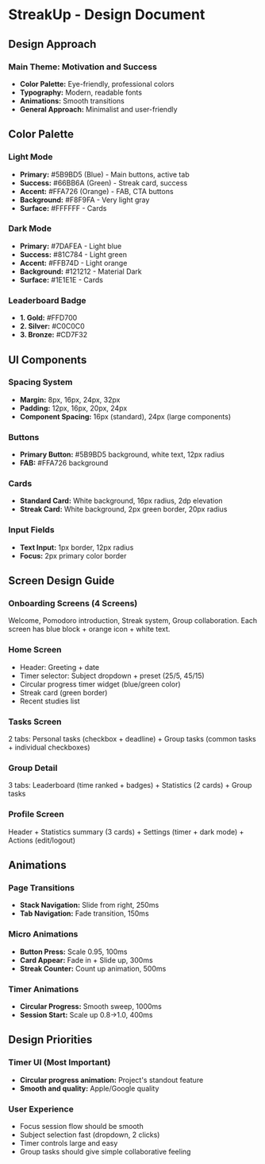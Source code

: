 # StreakUp - Design Document

## Design Approach

### Main Theme: Motivation and Success
- **Color Palette:** Eye-friendly, professional colors
- **Typography:** Modern, readable fonts
- **Animations:** Smooth transitions
- **General Approach:** Minimalist and user-friendly

## Color Palette

### Light Mode
- **Primary:** #5B9BD5 (Blue) - Main buttons, active tab
- **Success:** #66BB6A (Green) - Streak card, success
- **Accent:** #FFA726 (Orange) - FAB, CTA buttons
- **Background:** #F8F9FA - Very light gray
- **Surface:** #FFFFFF - Cards

### Dark Mode
- **Primary:** #7DAFEA - Light blue
- **Success:** #81C784 - Light green
- **Accent:** #FFB74D - Light orange
- **Background:** #121212 - Material Dark
- **Surface:** #1E1E1E - Cards

### Leaderboard Badge
- **1. Gold:** #FFD700
- **2. Silver:** #C0C0C0
- **3. Bronze:** #CD7F32

## UI Components

### Spacing System
- **Margin:** 8px, 16px, 24px, 32px
- **Padding:** 12px, 16px, 20px, 24px
- **Component Spacing:** 16px (standard), 24px (large components)

### Buttons
- **Primary Button:** #5B9BD5 background, white text, 12px radius
- **FAB:** #FFA726 background

### Cards
- **Standard Card:** White background, 16px radius, 2dp elevation
- **Streak Card:** White background, 2px green border, 20px radius

### Input Fields
- **Text Input:** 1px border, 12px radius
- **Focus:** 2px primary color border


## Screen Design Guide

### Onboarding Screens (4 Screens)
Welcome, Pomodoro introduction, Streak system, Group collaboration. Each screen has blue block + orange icon + white text.

### Home Screen
- Header: Greeting + date
- Timer selector: Subject dropdown + preset (25/5, 45/15)
- Circular progress timer widget (blue/green color)
- Streak card (green border)
- Recent studies list

### Tasks Screen
2 tabs: Personal tasks (checkbox + deadline) + Group tasks (common tasks + individual checkboxes)

### Group Detail
3 tabs: Leaderboard (time ranked + badges) + Statistics (2 cards) + Group tasks

### Profile Screen
Header + Statistics summary (3 cards) + Settings (timer + dark mode) + Actions (edit/logout)

## Animations

### Page Transitions
- **Stack Navigation:** Slide from right, 250ms
- **Tab Navigation:** Fade transition, 150ms

### Micro Animations
- **Button Press:** Scale 0.95, 100ms
- **Card Appear:** Fade in + Slide up, 300ms
- **Streak Counter:** Count up animation, 500ms

### Timer Animations
- **Circular Progress:** Smooth sweep, 1000ms
- **Session Start:** Scale up 0.8→1.0, 400ms

## Design Priorities

### Timer UI (Most Important)
- **Circular progress animation:** Project's standout feature
- **Smooth and quality:** Apple/Google quality

### User Experience
- Focus session flow should be smooth
- Subject selection fast (dropdown, 2 clicks)
- Timer controls large and easy
- Group tasks should give simple collaborative feeling
